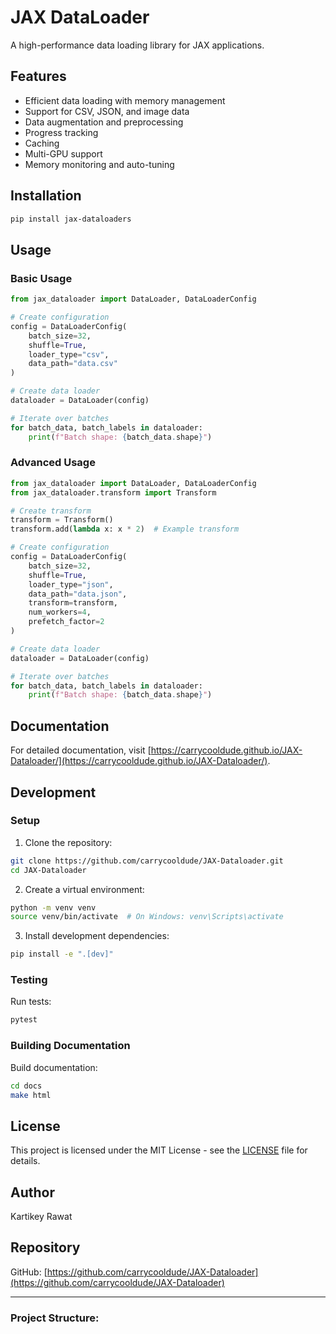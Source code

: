 # JAX DataLoader

A high-performance data loading library for JAX applications.

## Features

- Efficient data loading with memory management
- Support for CSV, JSON, and image data
- Data augmentation and preprocessing
- Progress tracking
- Caching
- Multi-GPU support
- Memory monitoring and auto-tuning

## Installation

```bash
pip install jax-dataloaders
```

## Usage

### Basic Usage

```python
from jax_dataloader import DataLoader, DataLoaderConfig

# Create configuration
config = DataLoaderConfig(
    batch_size=32,
    shuffle=True,
    loader_type="csv",
    data_path="data.csv"
)

# Create data loader
dataloader = DataLoader(config)

# Iterate over batches
for batch_data, batch_labels in dataloader:
    print(f"Batch shape: {batch_data.shape}")
```

### Advanced Usage

```python
from jax_dataloader import DataLoader, DataLoaderConfig
from jax_dataloader.transform import Transform

# Create transform
transform = Transform()
transform.add(lambda x: x * 2)  # Example transform

# Create configuration
config = DataLoaderConfig(
    batch_size=32,
    shuffle=True,
    loader_type="json",
    data_path="data.json",
    transform=transform,
    num_workers=4,
    prefetch_factor=2
)

# Create data loader
dataloader = DataLoader(config)

# Iterate over batches
for batch_data, batch_labels in dataloader:
    print(f"Batch shape: {batch_data.shape}")
```

## Documentation

For detailed documentation, visit [https://carrycooldude.github.io/JAX-Dataloader/](https://carrycooldude.github.io/JAX-Dataloader/).

## Development

### Setup

1. Clone the repository:
```bash
git clone https://github.com/carrycooldude/JAX-Dataloader.git
cd JAX-Dataloader
```

2. Create a virtual environment:
```bash
python -m venv venv
source venv/bin/activate  # On Windows: venv\Scripts\activate
```

3. Install development dependencies:
```bash
pip install -e ".[dev]"
```

### Testing

Run tests:
```bash
pytest
```

### Building Documentation

Build documentation:
```bash
cd docs
make html
```

## License

This project is licensed under the MIT License - see the [LICENSE](LICENSE) file for details.

## Author

Kartikey Rawat

## Repository

GitHub: [https://github.com/carrycooldude/JAX-Dataloader](https://github.com/carrycooldude/JAX-Dataloader)

---

### **Project Structure**:

```
